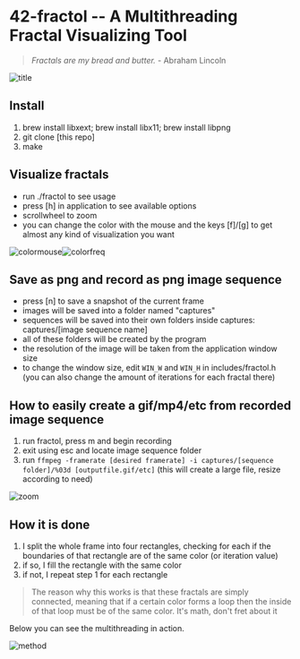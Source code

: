 # 42-fractol -- A Multithreading Fractal Visualizing Tool

> *Fractals are my bread and butter.* - Abraham Lincoln

![title](https://imgur.com/tC2A8u5.png)

## Install

1. brew install libxext; brew install libx11; brew install libpng
2. git clone [this repo]
3. make

## Visualize fractals

- run ./fractol to see usage
- press [h] in application to see available options
- scrollwheel to zoom
- you can change the color with the mouse and the keys [f]/[g] to get almost any kind of visualization you want

![colormouse](https://media.giphy.com/media/DijSeD9kZIYikhtrfa/giphy.gif)![colorfreq](https://media.giphy.com/media/PSDBI8MhDieF9Sx1Mr/giphy.gif)

## Save as png and record as png image sequence

- press [n] to save a snapshot of the current frame
- images will be saved into a folder named "captures"
- sequences will be saved into their own folders inside captures: captures/[image sequence name]
- all of these folders will be created by the program
- the resolution of the image will be taken from the application window size
- to change the window size, edit `WIN_W` and `WIN_H` in includes/fractol.h (you can also change the amount of iterations for each fractal there)

## How to easily create a gif/mp4/etc from recorded image sequence

1. run fractol, press m and begin recording
2. exit using esc and locate image sequence folder
3. run `ffmpeg -framerate [desired framerate] -i captures/[sequence folder]/%03d [outputfile.gif/etc]` (this will create a large file, resize according to need)

![zoom](https://media.giphy.com/media/KBWLlW8sdv3qdwElTY/giphy.gif)

## How it is done

1. I split the whole frame into four rectangles, checking for each if the boundaries of that rectangle are of the same color (or iteration value)
2. if so, I fill the rectangle with the same color
3. if not, I repeat step 1 for each rectangle
> The reason why this works is that these fractals are simply connected, meaning that if a certain color forms a loop then the inside of that loop must be of the same color.
> It's math, don't fret about it
> 
Below you can see the multithreading in action.

![method](https://media.giphy.com/media/SQVUCleIAQt9gHFe3f/giphy.gif)
